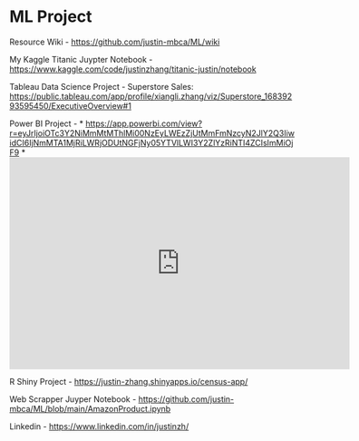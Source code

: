 # ML Project
Resource Wiki - https://github.com/justin-mbca/ML/wiki

My Kaggle Titanic Juypter Notebook - https://www.kaggle.com/code/justinzhang/titanic-justin/notebook

Tableau Data Science Project - Superstore Sales:  https://public.tableau.com/app/profile/xiangli.zhang/viz/Superstore_16839293595450/ExecutiveOverview#1

Power BI Project - 
    * https://app.powerbi.com/view?r=eyJrIjoiOTc3Y2NiMmMtMThlMi00NzEyLWEzZjUtMmFmNzcyN2JlY2Q3IiwidCI6IjNmMTA1MjRiLWRjODUtNGFjNy05YTVlLWI3Y2ZlYzRiNTI4ZCIsImMiOjF9
    * <iframe title="Financial Report 2 - Profit Analysis" width="600" height="373.5" src="https://app.powerbi.com/view?r=eyJrIjoiOTc3Y2NiMmMtMThlMi00NzEyLWEzZjUtMmFmNzcyN2JlY2Q3IiwidCI6IjNmMTA1MjRiLWRjODUtNGFjNy05YTVlLWI3Y2ZlYzRiNTI4ZCIsImMiOjF9" frameborder="0" allowFullScreen="true"></iframe>

R Shiny Project - https://justin-zhang.shinyapps.io/census-app/

Web Scrapper Juyper Notebook - https://github.com/justin-mbca/ML/blob/main/AmazonProduct.ipynb

Linkedin - https://www.linkedin.com/in/justinzh/



